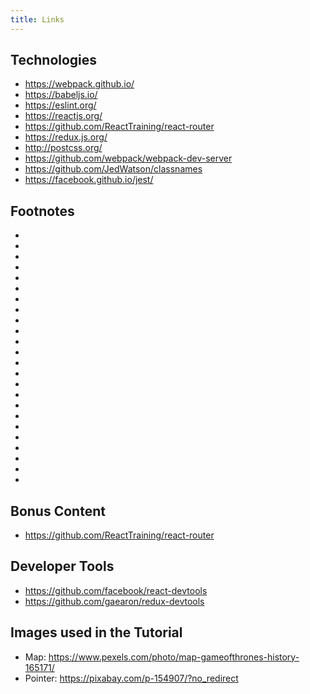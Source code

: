 ```yaml
---
title: Links
---
```


## Technologies

* https://webpack.github.io/
* https://babeljs.io/
* https://eslint.org/
* https://reactjs.org/
* https://github.com/ReactTraining/react-router
* https://redux.js.org/
* http://postcss.org/
* https://github.com/webpack/webpack-dev-server
* https://github.com/JedWatson/classnames
* https://facebook.github.io/jest/

## Footnotes

* [2-1]:
  https://developer.mozilla.org/en-US/docs/Web/JavaScript/Reference/Template_literals

* [5-1]: https://developer.mozilla.org/en-US/docs/Web/API/Fetch_API/Using_Fetch
* [5-2]: https://reactjs.org/
* [5-3]: https://facebook.github.io/jsx/
* [5-4]:
  https://hackernoon.com/react-stateless-functional-components-nine-wins-you-might-have-overlooked-997b0d933dbc

* [7-1]: https://css-tricks.com/css-modules-part-1-need/
* [7-2]: http://cssnext.io/
* [7-3]: https://developer.mozilla.org/en-US/docs/Web/CSS/:root

* [9-1]:
  https://developer.mozilla.org/en-US/docs/Web/JavaScript/Reference/Operators/Destructuring_assignment
* [9-2]: https://reactjs.org/docs/typechecking-with-proptypes.html
* [9-3]: https://reactjs.org/docs/lists-and-keys.html#keys

* [10-1]: https://reactjs.org/docs/events.html
* [10-2]: https://reactjs.org/docs/state-and-lifecycle.html
* [10-3]:
  https://medium.com/@esamatti/react-js-pure-render-performance-anti-pattern-fb88c101332f

* [13-1]: https://reactjs.org/docs/higher-order-components.html
* [13-2]: https://medium.com/@dan_abramov/smart-and-dumb-components-7ca2f9a7c7d0

* [14-1]:
  https://egghead.io/courses/building-react-applications-with-idiomatic-redux
* [14-2]: https://redux.js.org/docs/recipes/reducers/PrerequisiteConcepts.html
* [14-3]:
  https://redux.js.org/docs/recipes/reducers/ImmutableUpdatePatterns.html

* [16-1]:
  https://medium.com/@robinpokorny/index-as-a-key-is-an-anti-pattern-e0349aece318

* [17-1]: https://en.wikipedia.org/wiki/Cowboy_coding
* [17-2]: https://facebook.github.io/jest/

* [20-1]: https://facebook.github.io/jest/docs/en/snapshot-testing.html
* [20-2]: https://en.wikipedia.org/wiki/Polyfill_(programming)

## Bonus Content

* https://github.com/ReactTraining/react-router

## Developer Tools

* https://github.com/facebook/react-devtools
* https://github.com/gaearon/redux-devtools

## Images used in the Tutorial

* Map: https://www.pexels.com/photo/map-gameofthrones-history-165171/
* Pointer: https://pixabay.com/p-154907/?no_redirect
